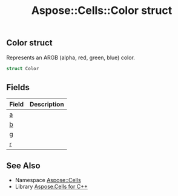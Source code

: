 ﻿---
title: Aspose::Cells::Color struct
linktitle: Color
second_title: Aspose.Cells for C++ API Reference
description: 'Aspose::Cells::Color struct. Represents an ARGB (alpha, red, green, blue) color in C++.'
type: docs
weight: 27200
url: /cpp/aspose.cells/color/
---
## Color struct


Represents an ARGB (alpha, red, green, blue) color.

```cpp
struct Color
```

## Fields

| Field | Description |
| --- | --- |
| [a](./a/) |  |
| [b](./b/) |  |
| [g](./g/) |  |
| [r](./r/) |  |
## See Also

* Namespace [Aspose::Cells](../)
* Library [Aspose.Cells for C++](../../)
